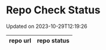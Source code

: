 # Repo Check Status

Updated on 2023-10-29T12:19:26

| repo url | repo status |
| -------- | -------- | 
